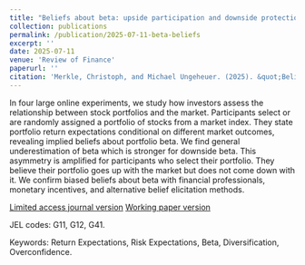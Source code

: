 ```yaml
---
title: "Beliefs about beta: upside participation and downside protection"
collection: publications
permalink: /publication/2025-07-11-beta-beliefs
excerpt: ''
date: 2025-07-11
venue: 'Review of Finance' 
paperurl: ''
citation: 'Merkle, Christoph, and Michael Ungeheuer. (2025). &quot;Beliefs about beta: upside participation and downside protection.&quot; <i>Review of Finance</i>, forthcoming.'
---
```

In four large online experiments, we study how investors assess the relationship between stock portfolios and the market. Participants select or are randomly assigned a portfolio of stocks from a market index. They state portfolio return expectations conditional on different market outcomes, revealing implied beliefs about portfolio beta. We find general underestimation of beta which is stronger for downside beta. This asymmetry is amplified for participants who select their portfolio. They believe their portfolio goes up with the market but does not come down with it. We confirm biased beliefs about beta with financial professionals, monetary incentives, and alternative belief elicitation methods.

[Limited access journal version](https://doi.org/10.1093/rof/rfaf028)
[Working paper version](https://ssrn.com/abstract=3794224)

JEL codes: G11, G12, G41.

Keywords: Return Expectations, Risk Expectations, Beta, Diversification, Overconfidence.
